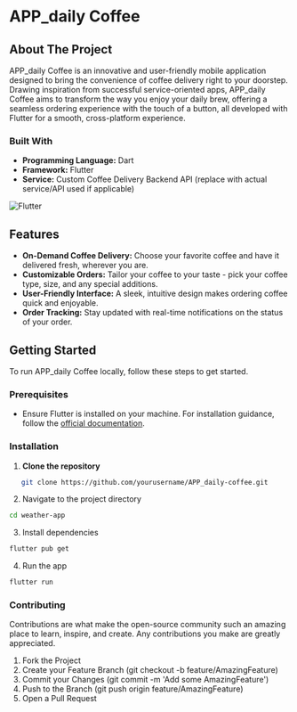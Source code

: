 # APP_daily Coffee

## About The Project

APP_daily Coffee is an innovative and user-friendly mobile application designed to bring the convenience of coffee delivery right to your doorstep. Drawing inspiration from successful service-oriented apps, APP_daily Coffee aims to transform the way you enjoy your daily brew, offering a seamless ordering experience with the touch of a button, all developed with Flutter for a smooth, cross-platform experience.

### Built With

- **Programming Language:** Dart
- **Framework:** Flutter
- **Service:** Custom Coffee Delivery Backend API (replace with actual service/API used if applicable)

![Flutter](https://img.shields.io/badge/Flutter-02569B?style=for-the-badge&logo=flutter&logoColor=white)

## Features

- **On-Demand Coffee Delivery:** Choose your favorite coffee and have it delivered fresh, wherever you are.
- **Customizable Orders:** Tailor your coffee to your taste - pick your coffee type, size, and any special additions.
- **User-Friendly Interface:** A sleek, intuitive design makes ordering coffee quick and enjoyable.
- **Order Tracking:** Stay updated with real-time notifications on the status of your order.

## Getting Started

To run APP_daily Coffee locally, follow these steps to get started.

### Prerequisites

- Ensure Flutter is installed on your machine. For installation guidance, follow the [official documentation](https://flutter.dev/docs/get-started/install).

### Installation

1. **Clone the repository**
```sh
   git clone https://github.com/yourusername/APP_daily-coffee.git
```

2. Navigate to the project directory
```sh
cd weather-app
```

3. Install dependencies
```sh
flutter pub get
```
4. Run the app
```sh
flutter run
```

### Contributing
Contributions are what make the open-source community such an amazing place to learn, inspire, and create. Any contributions you make are greatly appreciated.

1. Fork the Project
2. Create your Feature Branch (git checkout -b feature/AmazingFeature)
3. Commit your Changes (git commit -m 'Add some AmazingFeature')
4. Push to the Branch (git push origin feature/AmazingFeature)
5. Open a Pull Request
